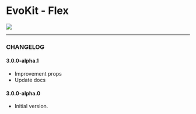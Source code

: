 # EvoKit - Flex

[![](https://img.shields.io/npm/v/evokit-flex.svg)](https://www.npmjs.com/package/evokit-flex)

---

### CHANGELOG

#### 3.0.0-alpha.1

- Improvement props
- Update docs

#### 3.0.0-alpha.0

- Initial version.

